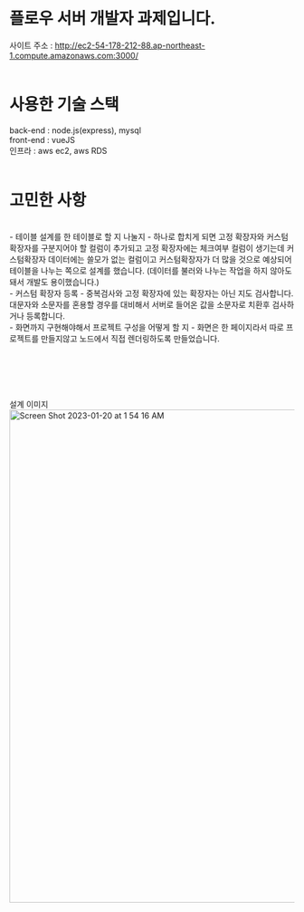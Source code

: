 # 플로우 서버 개발자 과제입니다.

사이트 주소 : http://ec2-54-178-212-88.ap-northeast-1.compute.amazonaws.com:3000/
<br><br>
# 사용한 기술 스택
back-end : node.js(express), mysql
<br>
front-end : vueJS
<br>
인프라 : aws ec2, aws RDS
<br><br>

# 고민한 사항
<br>
- 테이블 설계를 한 테이블로 할 지 나눌지
 - 하나로 합치게 되면 고정 확장자와 커스텀 확장자를 구분지어야 할 컬럼이 추가되고 고정 확장자에는 체크여부 컬럼이 생기는데 커스텀확장자 데이터에는 쓸모가 없는 컬럼이고 커스텀확장자가 더 많을 것으로 예상되어 테이블을 나누는 쪽으로 설계를 했습니다. (데이터를 불러와 나누는 작업을 하지 않아도 돼서 개발도 용이했습니다.)
<br>
- 커스텀 확장자 등록
 - 중복검사와 고정 확장자에 있는 확장자는 아닌 지도 검사합니다. 대문자와 소문자를 혼용할 경우를 대비해서 서버로 들어온 값을 소문자로 치환후 검사하거나 등록합니다.
<br>
- 화면까지 구현해야해서 프로젝트 구성을 어떻게 할 지
 - 화면은 한 페이지라서 따로 프로젝트를 만들지않고 노드에서 직접 렌더링하도록 만들었습니다.

<br><br><br><br>

설계 이미지
<br>
<img width="871" alt="Screen Shot 2023-01-20 at 1 54 16 AM" src="https://user-images.githubusercontent.com/97156898/213507894-7bb68063-5cbe-4974-ba00-e7a0b30bab19.png">
